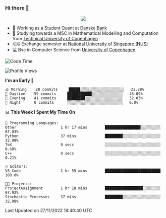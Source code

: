 ### Hi there 👋

<p align="center">
  <img src="https://media4.giphy.com/media/3ohzdKy5Z8TChSDuiA/giphy.gif?cid=ecf05e47r69cojk56gup9q8mep9liy48s94dn2uxsfh6fv39&rid=giphy.gif&ct=g" />
</p>

* 🏦 Working as a Student Quant at [Danske Bank](https://danskebank.dk)
* 🧮 Studying towards a MSC in Mathematical Modelling and Computation from [Technical University of Copenhagen](https://www.dtu.dk)
* 🇸🇬 Exchange semester at [National University of Singapore (NUS)](https://www.nus.edu.sg)
* 💻 Bsc in Computer Science from [University of Copenhagen](https://www.ku.dk/english/)


<!--START_SECTION:waka-->
![Code Time](http://img.shields.io/badge/Code%20Time-44%20hrs%2012%20mins-blue)

![Profile Views](http://img.shields.io/badge/Profile%20Views-0-blue)

**I'm an Early 🐤** 

```text
🌞 Morning    28 commits     █████░░░░░░░░░░░░░░░░░░░░   21.88% 
🌆 Daytime    59 commits     ███████████░░░░░░░░░░░░░░   46.09% 
🌃 Evening    41 commits     ████████░░░░░░░░░░░░░░░░░   32.03% 
🌙 Night      0 commits      ░░░░░░░░░░░░░░░░░░░░░░░░░   0.0%

```


📊 **This Week I Spent My Time On** 

```text
💬 Programming Languages: 
Other                    1 hr 17 mins        ████████████████░░░░░░░░░   67.03% 
Python                   37 mins             ████████░░░░░░░░░░░░░░░░░   32.08% 
TeX                      0 secs              ░░░░░░░░░░░░░░░░░░░░░░░░░   0.68% 
C++                      0 secs              ░░░░░░░░░░░░░░░░░░░░░░░░░   0.21%

🔥 Editors: 
VS Code                  1 hr 55 mins        █████████████████████████   100.0%

🐱‍💻 Projects: 
ProjectAssignment        1 hr 18 mins        █████████████████░░░░░░░░   67.92% 
Stochastic Processes     37 mins             ████████░░░░░░░░░░░░░░░░░   32.08%

```


 Last Updated on 27/11/2022 18:40:40 UTC
<!--END_SECTION:waka-->
